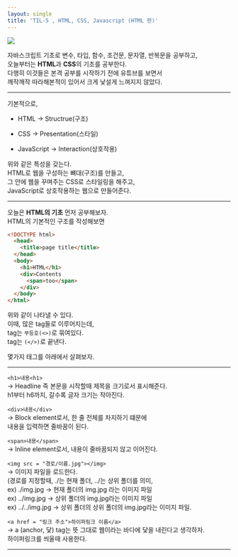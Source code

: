 ```yaml
---
layout: single
title: 'TIL-5 , HTML, CSS, Javascript (HTML 편)'
---
```


![](https://images.velog.io/images/skagns211/post/2b4dffb3-a853-4180-a820-c241b559ba54/hjc.jpeg)

자바스크립트 기초로 변수, 타입, 함수, 조건문, 문자열, 반복문을 공부하고,  
오늘부터는 **HTML**과 **CSS**의 기초를 공부한다.  
다행히 이것들은 본격 공부를 시작하기 전에 유튜브를 보면서  
깨작깨작 따라해본적이 있어서 크게 낯설게 느껴지지 않았다.  

***

기본적으로, 

- HTML -> Structrue(구조)

- CSS -> Presentation(스타일)

- JavaScript -> Interaction(상호작용)

위와 같은 특성을 갖는다.  
HTML로 웹을 구성하는 뼈대(구조)를 만들고,  
그 안에 웹을 꾸며주는 CSS로 스타일링을 해주고,  
JavaScript로 상호작용하는 웹으로 만들어준다.  

***

오늘은 **HTML의 기초** 먼저 공부해보자.  
HTML의 기본적인 구조를 작성해보면  

>
```html
<!DOCTYPE html>
  <head>
    <title>page title</title>
  </head>
  <body>
    <h1>HTML</h1>
    <div>Contents
      <span>too</span>
    </div>
  </body>
</html>
```


위와 같이 나타낼 수 있다.  
이때, 많은 tag들로 이루어지는데,  
tag는 `부등호(<>)`로 묶여있다.  
tag는 `(</>)`로 끝낸다.  

몇가지 태그를 아래에서 살펴보자.  

***

>
`<h1>내용<h1>`  
-> Headline 즉 본문을 시작할때 제목을 크기로서 표시해준다.  
h1부터 h6까지, 갈수록 글자 크기는 작아진다.  

>
`<div>내용</div>`  
-> Block element로서, 한 줄 전체를 차지하기 떄문에  
내용을 입력하면 줄바꿈이 된다.  

>
`<span>내용</span>`  
-> Inline element로서, 내용이 줄바꿈되지 않고 이어진다.  

>
`<img src = "경로/이름.jpg"></img>`  
-> 이미지 파일을 로드한다.  
(경로를 지정할때, ./는 현재 폴더, ../는 상위 폴더를 의미,  
ex) ./img.jpg -> 현재 폴더의 img.jpg 라는 이미지 파일  
ex) ../img.jpg -> 상위 폴더의 img.jpg라는 이미지 파일  
ex) ../../img.jpg -> 상위 폴더의 상위 폴더의 img.jpg라는 이미지 파일.  

>
`<a href = "링크 주소">하이퍼링크 이름</a>`  
-> a (anchor, 닻) tag는 뜻 그대로 웹이라는 바다에 닻을 내린다고 생각하자.  
하이퍼링크를 씌울때 사용한다.  
  
***
<!--stackedit_data:
eyJoaXN0b3J5IjpbLTIwMDI1OTcyMTFdfQ==
-->